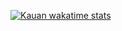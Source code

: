 [![Kauan wakatime stats](https://github-readme-stats.vercel.app/waka_3bdbde12-9f4f-4627-84ce-2ff50f822a9b/wakatime?username=auanK)](https://github.com/anuraghazra/github-readme-stats)
